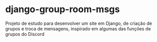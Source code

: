 # django-group-room-msgs
Projeto de estudo para desenvolver um site em Django, de criação de grupos e troca de mensagens, inspirado em algumas das funções de grupos do Discord
